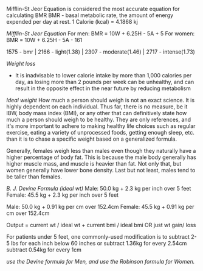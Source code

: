 Mifflin-St Jeor Equation is considered the most accurate equation for calculating BMR
BMR - basal metabolic rate, the amount of energy expended per day at rest.
1 Calorie (kcal) = 4.1868 kj

_Mifflin-St Jeor Equation_
For men:
BMR = 10W + 6.25H - 5A + 5
For women:
BMR = 10W + 6.25H - 5A - 161

1575	- bmr | 2166 - light(1.38) | 2307 - moderate(1.46) | 2717 - intense(1.73)


_Weight loss_  
- It is inadvisable to lower calorie intake by more than 1,000 calories per day, as losing 
  more than 2 pounds per week can be unhealthy, and can result in the opposite effect in  the near future by reducing metabolism


_Ideal weight_
How much a person should weigh is not an exact science. It is highly dependent on each individual. Thus far, there is no measure, be it IBW, body mass index (BMI), or any other that can definitively state how much a person should weigh to be healthy. They are only references, and it's more important to adhere to making healthy life choices such as regular exercise, eating a variety of unprocessed foods, getting enough sleep, etc. than it is to chase a specific weight based on a generalized formula.

Generally, females weigh less than males even though they naturally have a higher percentage of body fat. This is because the male body generally has higher muscle mass, and muscle is heavier than fat. Not only that, but women generally have lower bone density. Last but not least, males tend to be taller than females.

_B. J. Devine Formula (ideal wt)_ 
Male:	   50.0 kg + 2.3 kg per inch over 5 feet
Female:	45.5 kg + 2.3 kg per inch over 5 feet

Male:	   50.0 kg + 0.91 kg per cm over 152.4cm
Female:	45.5 kg + 0.91 kg per cm over 152.4cm

Output = current wt / ideal wt + current bmi / ideal bmi 
OR
just wt gain/ loss

For patients under 5 feet, one commonly-used modification is to subtract 2-5 lbs for each inch below 60 inches 
or 
subtract 1.36kg for every 2.54cm
subtract 0.54kg for every 1cm


*use the Devine formula for Men, and use the Robinson formula for Women.*




